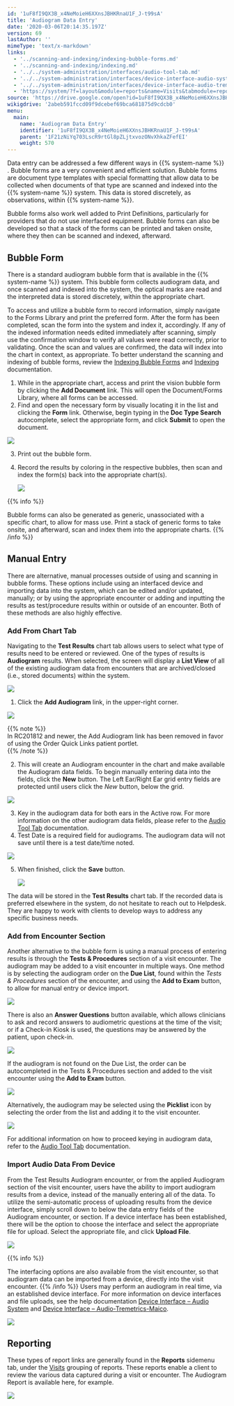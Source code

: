 ```yaml
---
id: '1uF8fI9QX3B_x4NeMoieH6XXnsJBHKRnaU1F_J-t99sA'
title: 'Audiogram Data Entry'
date: '2020-03-06T20:14:35.197Z'
version: 69
lastAuthor: ''
mimeType: 'text/x-markdown'
links:
  - '../scanning-and-indexing/indexing-bubble-forms.md'
  - '../scanning-and-indexing/indexing.md'
  - '../../system-administration/interfaces/audio-tool-tab.md'
  - '../../system-administration/interfaces/device-interface-audio-system.md'
  - '../../system-administration/interfaces/device-interface-audio-tremetrics-maico.md'
  - 'https://system/?f=layout&module=reports&name=Visits&tabmodule=reports&t=Visits&tabmodule=reports&tabselect=Visits'
source: 'https://drive.google.com/open?id=1uF8fI9QX3B_x4NeMoieH6XXnsJBHKRnaU1F_J-t99sA'
wikigdrive: '2abeb591fccd09f9dcebef69bca681875d9cdcb0'
menu:
  main:
    name: 'Audiogram Data Entry'
    identifier: '1uF8fI9QX3B_x4NeMoieH6XXnsJBHKRnaU1F_J-t99sA'
    parent: '1F21zNiYq703LscR9rtGl8pZLjtxvozONvXhkaZFefEI'
    weight: 570
---
```

Data entry can be addressed a few different ways in {{% system-name %}} . Bubble forms are a very convenient and efficient solution. Bubble forms are document type templates with special formatting that allow data to be collected when documents of that type are scanned and indexed into the {{% system-name %}} system. This data is stored discretely, as observations, within {{% system-name %}}.

Bubble forms also work well added to Print Definitions, particularly for providers that do not use interfaced equipment. Bubble forms can also be developed so that a stack of the forms can be printed and taken onsite, where they then can be scanned and indexed, afterward.
  
## Bubble Form  
  
There is a standard audiogram bubble form that is available in the {{% system-name %}} system. This bubble form collects audiogram data, and once scanned and indexed into the system, the optical marks are read and the interpreted data is stored discretely, within the appropriate chart.

To access and utilize a bubble form to record information, simply navigate to the Forms Library and print the preferred form. After the form has been completed, scan the form into the system and index it, accordingly. If any of the indexed information needs edited immediately after scanning, simply use the confirmation window to verify all values were read correctly, prior to validating. Once the scan and values are confirmed, the data will index into the chart in context, as appropriate. To better understand the scanning and indexing of bubble forms, review the [Indexing Bubble Forms](../scanning-and-indexing/indexing-bubble-forms.md) and [Indexing](../scanning-and-indexing/indexing.md) documentation.
1. While in the appropriate chart, access and print the vision bubble form by clicking the <strong>Add Document</strong> link. This will open the Document/Forms Library, where all forms can be accessed.
2. Find and open the necessary form by visually locating it in the list and clicking the <strong>Form</strong> link. Otherwise, begin typing in the <strong>Doc Type Search</strong> autocomplete, select the appropriate form, and click <strong>Submit</strong> to open the document.
  
![](../audiogram-data-entry.assets/10000201000004A80000013622E52507478E9CA3.png)  

3. Print out the bubble form.
4. Record the results by coloring in the respective bubbles, then scan and index the form(s) back into the appropriate chart(s).

   <img src="../audiogram-data-entry.assets/100002010000041700000211C0C1211FA7BD8002.png" />



{{% info %}}

Bubble forms can also be generated as generic, unassociated with a specific chart, to allow for mass use. Print a stack of generic forms to take onsite, and afterward, scan and index them into the appropriate charts.
{{% /info %}}
  
## Manual Entry  

There are alternative, manual processes outside of using and scanning in bubble forms. These options include using an interfaced device and importing data into the system, which can be edited and/or updated, manually; or by using the appropriate encounter or adding and inputting the results as test/procedure results within or outside of an encounter. Both of these methods are also highly effective.
  
### Add From Chart Tab  

Navigating to the **Test Results** chart tab allows users to select what type of results need to be entered or reviewed. One of the types of results is **Audiogram** results. When selected, the screen will display a **List View** of all of the existing audiogram data from encounters that are archived/closed (i.e., stored documents) within the system.
  
![](../audiogram-data-entry.assets/10000201000005080000015F639BB942FDA8BF00.png)  

1. Click the <strong>Add Audiogram</strong> link, in the upper-right corner.
  
![](../audiogram-data-entry.assets/10000201000005080000015F7BC0BB2BE96C8A31.png)  

  
{{% note %}}  
In RC201812 and newer, the Add Audiogram link has been removed in favor of using the Order Quick Links patient portlet.  
{{% /note %}}

2. This will create an Audiogram encounter in the chart and make available the Audiogram data fields. To begin manually entering data into the fields, click the <strong>New</strong> button. The Left Ear/Right Ear grid entry fields are protected until users click the <em>New</em> button, below the grid.
  
![](../audiogram-data-entry.assets/10000201000004F500000429B0D695F181B52DC3.png)  

3. Key in the audiogram data for both ears in the Active row. For more information on the other audiogram data fields, please refer to the [Audio Tool Tab](../../system-administration/interfaces/audio-tool-tab.md) documentation.
4. Test Date is a required field for audiograms. The audiogram data will not save until there is a test date/time noted.
  
![](../audiogram-data-entry.assets/10000201000004F8000002DBC48C453EF42F4B1A.png)  

5. When finished, click the <strong>Save</strong> button.



   <img src="../audiogram-data-entry.assets/10000201000004F8000002DB0F84BEDFD9D7C203.png" />  

The data will be stored in the **Test Results** chart tab. If the recorded data is preferred elsewhere in the system, do not hesitate to reach out to Helpdesk. They are happy to work with clients to develop ways to address any specific business needs.
  
### Add from Encounter Section  

Another alternative to the bubble form is using a manual process of entering results is through the **Tests & Procedures** section of a visit encounter.
The audiogram may be added to a visit encounter in multiple ways. One method is by selecting the audiogram order on the **Due List**, found within the *Tests & Procedures* section of the encounter, and using the **Add to Exam** button, to allow for manual entry or device import.
  
![](../audiogram-data-entry.assets/100002010000058D000001B92EBC1A9B2950D410.png)  

There is also an **Answer Questions** button available, which allows clinicians to ask and record answers to audiometric questions at the time of the visit; or if a Check-in Kiosk is used, the questions may be answered by the patient, upon check-in.
  
![](../audiogram-data-entry.assets/1000020100000597000001823E222F21FD7482F8.png)  

If the audiogram is not found on the Due List, the order can be autocompleted in the Tests & Procedures section and added to the visit encounter using the **Add to Exam** button.
  
![](../audiogram-data-entry.assets/10000201000001BA000000E0930F670701EE15F4.png)  

Alternatively, the audiogram may be selected using the **Picklist** icon by selecting the order from the list and adding it to the visit encounter.
  
![](../audiogram-data-entry.assets/10000201000004AA0000022EECB65DE11AF176DC.png)  

For additional information on how to proceed keying in audiogram data, refer to the [Audio Tool Tab](../../system-administration/interfaces/audio-tool-tab.md) documentation.
  
### Import Audio Data From Device  

From the Test Results Audiogram encounter, or from the applied Audiogram section of the visit encounter, users have the ability to import audiogram results from a device, instead of the manually entering all of the data. To utilize the semi-automatic process of uploading results from the device interface, simply scroll down to below the data entry fields of the Audiogram encounter, or section. If a device interface has been established, there will be the option to choose the interface and select the appropriate file for upload. Select the appropriate file, and click **Upload File**.
  
![](../audiogram-data-entry.assets/100002010000053C0000040190C8A5DDF968CFEA.png)  

{{% info %}}

The interfacing options are also available from the visit encounter, so that audiogram data can be imported from a device, directly into the visit encounter.
{{% /info %}}
Users may perform an audiogram in real time, via an established device interface. For more information on device interfaces and file uploads, see the help documentation [Device Interface – Audio System](../../system-administration/interfaces/device-interface-audio-system.md) and [Device Interface – Audio-Tremetrics-Maico](../../system-administration/interfaces/device-interface-audio-tremetrics-maico.md).
  
![](../audiogram-data-entry.assets/1000020100000541000004B9B570280828EDBA39.png)  

  
## Reporting  

These types of report links are generally found in the **Reports** sidemenu tab, under the [Visits](https://system/?f=layout&module=reports&name=Visits&tabmodule=reports&t=Visits&tabmodule=reports&tabselect=Visits) grouping of reports. These reports enable a client to review the various data captured during a visit or encounter. The Audiogram Report is available here, for example.
  
![](../audiogram-data-entry.assets/100002010000059E000002672D6D1FC4E9843159.png)  


